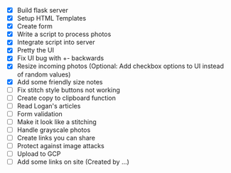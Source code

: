 - [x] Build flask server
- [x] Setup HTML Templates
- [x] Create form
- [x] Write a script to process photos
- [x] Integrate script into server
- [x] Pretty the UI
- [x] Fix UI bug with +- backwards
- [x] Resize incoming photos (Optional: Add checkbox options to UI instead of random values)
- [x] Add some friendly size notes
- [ ] Fix stitch style buttons not working
- [ ] Create copy to clipboard function
- [ ] Read Logan's articles
- [ ] Form validation
- [ ] Make it look like a stitching
- [ ] Handle grayscale photos
- [ ] Create links you can share
- [ ] Protect against image attacks
- [ ] Upload to GCP
- [ ] Add some links on site (Created by ...)